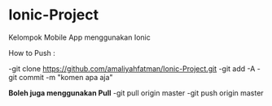 # Ionic-Project
Kelompok Mobile App menggunakan Ionic

How to Push :

-git clone https://github.com/amaliyahfatman/Ionic-Project.git
-git add -A
-git commit -m "komen apa aja"

<b>Boleh juga menggunakan Pull</b>
-git pull origin master
-git push origin master
